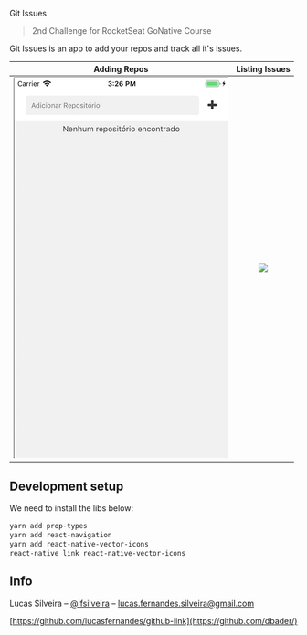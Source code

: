 Git Issues
> 2nd Challenge for RocketSeat GoNative Course

Git Issues is an app to add your repos and track all it's issues.

Adding Repos               |  Listing Issues
:-------------------------:|:-------------------------:
![](https://github.com/lucasfernandes/gitIssues/blob/master/src/docs/add-repo.gif) |  ![](https://github.com/lucasfernandes/gitIssues/blob/master/src/docs/listing-issues.gif)


## Development setup

We need to install the libs below:

```via yarn
yarn add prop-types
yarn add react-navigation
yarn add react-native-vector-icons
react-native link react-native-vector-icons
```

## Info

Lucas Silveira – [@lfsilveira](https://twitter.com/dbader_org) – lucas.fernandes.silveira@gmail.com

[https://github.com/lucasfernandes/github-link](https://github.com/dbader/)


<!-- Markdown link & img dfn's -->
[npm-image]: https://img.shields.io/npm/v/datadog-metrics.svg?style=flat-square
[npm-url]: https://npmjs.org/package/datadog-metrics
[npm-downloads]: https://img.shields.io/npm/dm/datadog-metrics.svg?style=flat-square
[travis-image]: https://img.shields.io/travis/dbader/node-datadog-metrics/master.svg?style=flat-square
[travis-url]: https://travis-ci.org/dbader/node-datadog-metrics
[wiki]: https://github.com/yourname/yourproject/wiki
